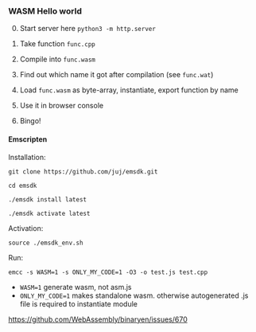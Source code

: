 ### WASM Hello world

0. Start server here `python3 -m http.server`

1. Take function `func.cpp`

2. Compile into `func.wasm`

3. Find out which name it got after compilation (see `func.wat`)

4. Load `func.wasm` as byte-array, instantiate, export function by name

5. Use it in browser console

6. Bingo!


#### Emscripten

Installation:

```
git clone https://github.com/juj/emsdk.git

cd emsdk

./emsdk install latest

./emsdk activate latest
```

Activation:

```
source ./emsdk_env.sh
```

Run:

```
emcc -s WASM=1 -s ONLY_MY_CODE=1 -O3 -o test.js test.cpp
```

- `WASM=1` generate wasm, not asm.js
- `ONLY_MY_CODE=1` makes standalone wasm. otherwise autogenerated .js file is required to instantiate module


https://github.com/WebAssembly/binaryen/issues/670
